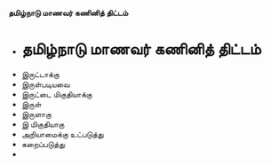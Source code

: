 **தமிழ்நாடு மாணவர் கணினித் திட்டம்**
- # தமிழ்நாடு மாணவர் கணினித் திட்டம்
- இருட்டாக்கு
- இருள்படியவை
- இருட்டை மிகுதியாக்கு
- இருள்
- இருளாகு
- இ மிகுதியாகு
- அறியாமைக்கு உட்படுத்து
- கறைப்படுத்து
-

